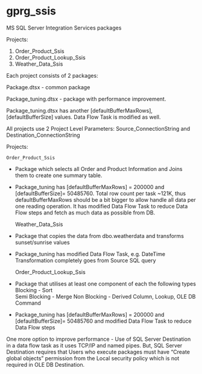 # gprg_ssis
MS SQL Server Integration Services packages

Projects:

1. Order_Product_Ssis
2. Order_Product_Lookup_Ssis
3. Weather_Data_Ssis

Each project consists of 2 packages:

Package.dtsx - common package

Package_tuning.dtsx - package with performance improvement.

Package_tuning.dtsx has another [defaultBufferMaxRows], [defaultBufferSize] values. Data Flow Task is modified as well.

All projects use 2 Project Level Parameters: Source_ConnectionString and Destination_ConnectionString

Projects:

    Order_Product_Ssis

- Package which  selects all Order and Product Information and Joins them to create one summary table.
- Package_tuning has [defaultBufferMaxRows] = 200000 and [defaultBufferSize]= 50485760. Total row count per task ~121K,
thus defaultBufferMaxRows should be a bit bigger to allow handle all data per one reading operation. It has modified Data Flow Task to reduce Data Flow steps and fetch as much data as possible from DB.

    Weather_Data_Ssis 

- Package that copies the data from dbo.weatherdata and transforms sunset/sunrise values
- Package_tuning has modified Data Flow Task, e.g. DateTime Transformation completely goes from Source SQL query

    Order_Product_Lookup_Ssis

 - Package that utilises at least one component of each the following types
Blocking -  Sort              
Semi Blocking - Merge
Non Blocking - Derived Column, Lookup,   OLE DB Command
- Package_tuning has [defaultBufferMaxRows] = 200000 and [defaultBufferSize]= 50485760  and modified Data Flow Task to reduce Data Flow steps

One more option to improve performance - Use of SQL Server Destination in a data flow task as it uses TCP/IP and named pipes.
But, SQL Server Destination requires that Users who execute packages must have “Create global objects” permission from the Local security policy which is not required in OLE DB Destination.

